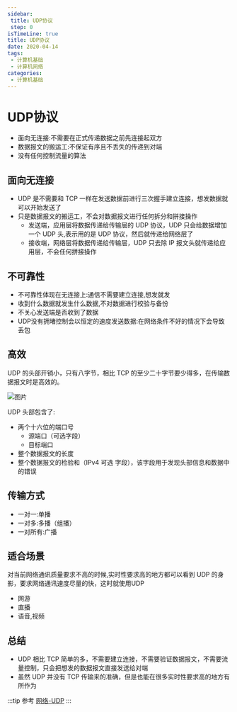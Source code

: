 ```yaml
---
sidebar:
 title: UDP协议
 step: 0
isTimeLine: true
title: UDP协议
date: 2020-04-14
tags:
 - 计算机基础
 - 计算机网络
categories:
 - 计算机基础
---
```

# UDP协议

* 面向无连接:不需要在正式传递数据之前先连接起双方
* 数据报文的搬运工:不保证有序且不丢失的传递到对端
* 没有任何控制流量的算法

## 面向无连接
* UDP 是不需要和 TCP 一样在发送数据前进行三次握手建立连接，想发数据就可以开始发送了
* 只是数据报文的搬运工，不会对数据报文进行任何拆分和拼接操作
  * 发送端，应用层将数据传递给传输层的 UDP 协议，UDP 只会给数据增加一个 UDP 头,表示用的是 UDP 协议，然后就传递给网络层了
  * 接收端，网络层将数据传递给传输层，UDP 只去除 IP 报文头就传递给应用层，不会任何拼接操作

## 不可靠性
* 不可靠性体现在无连接上:通信不需要建立连接,想发就发
* 收到什么数据就发生什么数据,不对数据进行校验与备份
* 不关心发送端是否收到了数据
* UDP没有拥堵控制会以恒定的速度发送数据:在网络条件不好的情况下会导致丢包

## 高效
UDP 的头部开销小，只有八字节，相比 TCP 的至少二十字节要少得多，在传输数据报文时是高效的。

![图片](https://img.cdn.sugarat.top/mdImg/MTU4MzIyMDM3OTg1MA==583220379850)

UDP 头部包含了:
* 两个十六位的端口号
  * 源端口（可选字段）
  * 目标端口
* 整个数据报文的长度
* 整个数据报文的检验和（IPv4 可选 字段），该字段用于发现头部信息和数据中的错误

## 传输方式
* 一对一:单播
* 一对多:多播（组播）
* 一对所有:广播

## 适合场景
对当前网络通讯质量要求不高的时候,实时性要求高的地方都可以看到 UDP 的身影，要求网络通讯速度尽量的快，这时就使用UDP
* 网游
* 直播
* 语音,视频

## 总结
* UDP 相比 TCP 简单的多，不需要建立连接，不需要验证数据报文，不需要流量控制，只会把想发的数据报文直接发送给对端
* 虽然 UDP 并没有 TCP 传输来的准确，但是也能在很多实时性要求高的地方有所作为

:::tip 参考
[网络-UDP](https://yuchengkai.cn/docs/cs/#udp)
:::

<comment/>